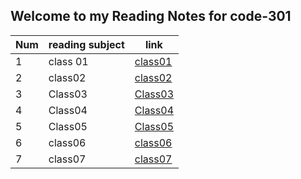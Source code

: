 ## Welcome to my Reading Notes for code-301 


Num|reading subject|link
-|-|-
1|class 01|[class01](class01.md) 
2|class02|[class02](class02.md)
3|Class03|[Class03](Class03.md)
4|Class04|[Class04](Class04.md)
5|Class05|[Class05](Class05.md)
6|class06|[class06](class06.md)
7|class07|[class07](class07.md)